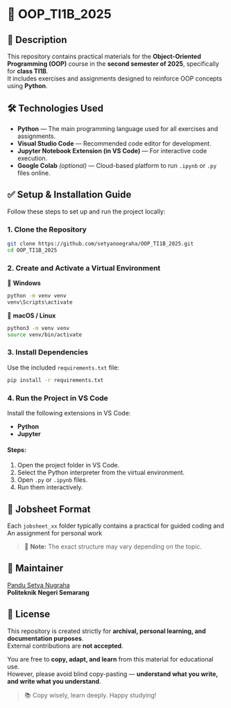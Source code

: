 # 📘 OOP_TI1B_2025

## 📌 Description

This repository contains practical materials for the **Object-Oriented Programming (OOP)** course in the **second semester of 2025**, specifically for **class TI1B**.  
It includes exercises and assignments designed to reinforce OOP concepts using **Python**.



## 🛠 Technologies Used

- **Python** — The main programming language used for all exercises and assignments.
- **Visual Studio Code** — Recommended code editor for development.
- **Jupyter Notebook Extension (in VS Code)** — For interactive code execution.
- **Google Colab** *(optional)* — Cloud-based platform to run `.ipynb` or `.py` files online.


## ✅ Setup & Installation Guide

Follow these steps to set up and run the project locally:

### 1. Clone the Repository

```bash
git clone https://github.com/setyanoegraha/OOP_TI1B_2025.git
cd OOP_TI1B_2025
```

### 2. Create and Activate a Virtual Environment

🔹 **Windows**
```bash
python -m venv venv
venv\Scripts\activate
```

🔹 **macOS / Linux**
```bash
python3 -m venv venv
source venv/bin/activate
```

### 3. Install Dependencies

Use the included `requirements.txt` file:

```bash
pip install -r requirements.txt
```

### 4. Run the Project in VS Code

Install the following extensions in VS Code:

- **Python**
- **Jupyter**

#### Steps:

1. Open the project folder in VS Code.
2. Select the Python interpreter from the virtual environment.
3. Open `.py` or `.ipynb` files.
4. Run them interactively.

## 📂 Jobsheet Format

Each `jobsheet_xx` folder typically contains a practical for guided coding and An assignment for personal work

> 🔸 **Note:** The exact structure may vary depending on the topic.

## 👤 Maintainer

[Pandu Setya Nugraha](https://github.com/setyanoegraha)  
**Politeknik Negeri Semarang**  


## 📄 License

This repository is created strictly for **archival, personal learning, and documentation purposes**.  
External contributions are **not accepted**.

You are free to **copy, adapt, and learn** from this material for educational use.  
However, please avoid blind copy-pasting — **understand what you write, and write what you understand**.

> 📚 Copy wisely, learn deeply. Happy studying!


